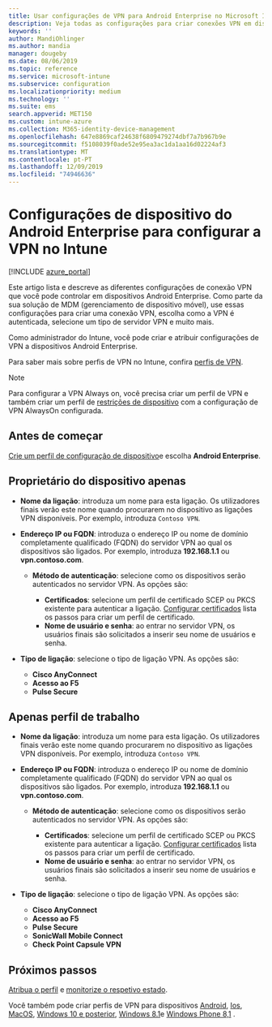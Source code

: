 ```yaml
---
title: Usar configurações de VPN para Android Enterprise no Microsoft Intune – Azure | Microsoft Docs
description: Veja todas as configurações para criar conexões VPN em dispositivos Android Enterprise no Microsoft Intune. Insira o nome da conexão, o endereço IP ou o FQDN do servidor VPN, escolha como os usuários se autenticam e escolha os tipos de conexão Citrix, SonicWall, Check Point e Pulse Secure.
keywords: ''
author: MandiOhlinger
ms.author: mandia
manager: dougeby
ms.date: 08/06/2019
ms.topic: reference
ms.service: microsoft-intune
ms.subservice: configuration
ms.localizationpriority: medium
ms.technology: ''
ms.suite: ems
search.appverid: MET150
ms.custom: intune-azure
ms.collection: M365-identity-device-management
ms.openlocfilehash: 647e8869caf24638f6809479274dbf7a7b967b9e
ms.sourcegitcommit: f5108039f0ade52e95ea3ac1da1aa16d02224af3
ms.translationtype: MT
ms.contentlocale: pt-PT
ms.lasthandoff: 12/09/2019
ms.locfileid: "74946636"
---
```

# <a name="android-enterprise-device-settings-to-configure-vpn-in-intune"></a>Configurações de dispositivo do Android Enterprise para configurar a VPN no Intune

[!INCLUDE [azure_portal](../includes/azure_portal.md)]

Este artigo lista e descreve as diferentes configurações de conexão VPN que você pode controlar em dispositivos Android Enterprise. Como parte da sua solução de MDM (gerenciamento de dispositivo móvel), use essas configurações para criar uma conexão VPN, escolha como a VPN é autenticada, selecione um tipo de servidor VPN e muito mais.

Como administrador do Intune, você pode criar e atribuir configurações de VPN a dispositivos Android Enterprise. 

Para saber mais sobre perfis de VPN no Intune, confira [perfis de VPN](vpn-settings-configure.md).

> [!NOTE]
> Para configurar a VPN Always on, você precisa criar um perfil de VPN e também criar um perfil de [restrições de dispositivo](device-restrictions-android-for-work.md#connectivity) com a configuração de VPN AlwaysOn configurada.

## <a name="before-you-begin"></a>Antes de começar

[Crie um perfil de configuração de dispositivo](vpn-settings-configure.md#create-a-device-profile)e escolha **Android Enterprise**.

## <a name="device-owner-only"></a>Proprietário do dispositivo apenas

- **Nome da ligação**: introduza um nome para esta ligação. Os utilizadores finais verão este nome quando procurarem no dispositivo as ligações VPN disponíveis. Por exemplo, introduza `Contoso VPN`.
- **Endereço IP ou FQDN**: introduza o endereço IP ou nome de domínio completamente qualificado (FQDN) do servidor VPN ao qual os dispositivos são ligados. Por exemplo, introduza **192.168.1.1** ou **vpn.contoso.com**.

  - **Método de autenticação**: selecione como os dispositivos serão autenticados no servidor VPN. As opções são:
  
    - **Certificados**: selecione um perfil de certificado SCEP ou PKCS existente para autenticar a ligação. [Configurar certificados](../protect/certificates-configure.md) lista os passos para criar um perfil de certificado.
    - **Nome de usuário e senha**: ao entrar no servidor VPN, os usuários finais são solicitados a inserir seu nome de usuários e senha.

- **Tipo de ligação**: selecione o tipo de ligação VPN. As opções são:

  - **Cisco AnyConnect**
  - **Acesso ao F5**
  - **Pulse Secure**

## <a name="work-profile-only"></a>Apenas perfil de trabalho

- **Nome da ligação**: introduza um nome para esta ligação. Os utilizadores finais verão este nome quando procurarem no dispositivo as ligações VPN disponíveis. Por exemplo, introduza `Contoso VPN`.
- **Endereço IP ou FQDN**: introduza o endereço IP ou nome de domínio completamente qualificado (FQDN) do servidor VPN ao qual os dispositivos são ligados. Por exemplo, introduza **192.168.1.1** ou **vpn.contoso.com**.

  - **Método de autenticação**: selecione como os dispositivos serão autenticados no servidor VPN. As opções são:
  
    - **Certificados**: selecione um perfil de certificado SCEP ou PKCS existente para autenticar a ligação. [Configurar certificados](../protect/certificates-configure.md) lista os passos para criar um perfil de certificado.
    - **Nome de usuário e senha**: ao entrar no servidor VPN, os usuários finais são solicitados a inserir seu nome de usuários e senha.

- **Tipo de ligação**: selecione o tipo de ligação VPN. As opções são:

  - **Cisco AnyConnect**
  - **Acesso ao F5**
  - **Pulse Secure**
  - **SonicWall Mobile Connect**
  - **Check Point Capsule VPN**

## <a name="next-steps"></a>Próximos passos

[Atribua o perfil](device-profile-assign.md) e [monitorize o respetivo estado](device-profile-monitor.md).

Você também pode criar perfis de VPN para dispositivos [Android](vpn-settings-android.md), [Ios](vpn-settings-ios.md), [MacOS](vpn-settings-macos.md), [Windows 10 e posterior](vpn-settings-windows-10.md), [Windows 8.1](vpn-settings-windows-8-1.md)e [Windows Phone 8,1](vpn-settings-windows-phone-8-1.md) .
